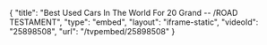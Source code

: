 {
    "title": "Best Used Cars In The World For 20 Grand -- \/ROAD TESTAMENT",
    "type": "embed",
    "layout": "iframe-static",
    "videoId": "25898508",
    "url": "\/tvpembed\/25898508"
}